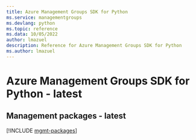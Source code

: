 ```yaml
---
title: Azure Management Groups SDK for Python
ms.service: managementgroups
ms.devlang: python
ms.topic: reference
ms.data: 10/05/2022
author: lmazuel
description: Reference for Azure Management Groups SDK for Python
ms.author: lmazuel
---
```

# Azure Management Groups SDK for Python - latest

## Management packages - latest
[!INCLUDE [mgmt-packages](management-groups-mgmt-index.md)]
